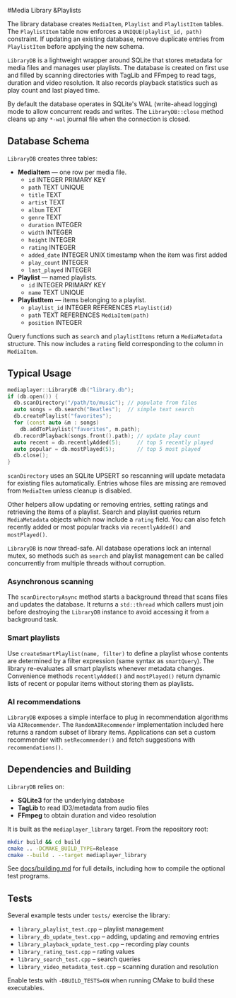 #Media Library &Playlists

The library database creates `MediaItem`, `Playlist` and `PlaylistItem` tables.
The `PlaylistItem` table now enforces a `UNIQUE(playlist_id, path)` constraint.
If updating an existing database, remove duplicate entries from `PlaylistItem`
before applying the new schema.

`LibraryDB` is a lightweight wrapper around SQLite that stores metadata for media files and manages user playlists. The database is created on first use and filled by scanning directories with TagLib and FFmpeg to read tags, duration and video resolution. It also records playback statistics such as play count and last played time.

By default the database operates in SQLite's WAL (write-ahead logging) mode to allow concurrent reads and writes. The `LibraryDB::close` method cleans up any `*-wal` journal file when the connection is closed.

## Database Schema

`LibraryDB` creates three tables:

- **MediaItem** — one row per media file.
  - `id` INTEGER PRIMARY KEY
  - `path` TEXT UNIQUE
  - `title` TEXT
  - `artist` TEXT
  - `album` TEXT
  - `genre` TEXT
  - `duration` INTEGER
  - `width` INTEGER
  - `height` INTEGER
  - `rating` INTEGER
  - `added_date` INTEGER UNIX timestamp when the item was first added
  - `play_count` INTEGER
  - `last_played` INTEGER
- **Playlist** — named playlists.
  - `id` INTEGER PRIMARY KEY
  - `name` TEXT UNIQUE
- **PlaylistItem** — items belonging to a playlist.
  - `playlist_id` INTEGER REFERENCES `Playlist(id)`
  - `path` TEXT REFERENCES `MediaItem(path)`
  - `position` INTEGER

Query functions such as `search` and `playlistItems` return a `MediaMetadata`
structure. This now includes a `rating` field corresponding to the column in
`MediaItem`.

## Typical Usage

```cpp
mediaplayer::LibraryDB db("library.db");
if (db.open()) {
  db.scanDirectory("/path/to/music"); // populate from files
  auto songs = db.search("Beatles");  // simple text search
  db.createPlaylist("favorites");
  for (const auto &m : songs)
    db.addToPlaylist("favorites", m.path);
  db.recordPlayback(songs.front().path); // update play count
  auto recent = db.recentlyAdded(5);     // top 5 recently played
  auto popular = db.mostPlayed(5);       // top 5 most played
  db.close();
}
```

`scanDirectory` uses an SQLite UPSERT so rescanning will update metadata for
existing files automatically. Entries whose files are missing are removed from
`MediaItem` unless cleanup is disabled.

Other helpers allow updating or removing entries, setting ratings and retrieving
the items of a playlist. Search and playlist queries return `MediaMetadata`
objects which now include a `rating` field. You can also fetch recently added
or most popular tracks via `recentlyAdded()` and `mostPlayed()`.

`LibraryDB` is now thread-safe. All database operations lock an internal mutex,
so methods such as `search` and playlist management can be called concurrently
from multiple threads without corruption.

### Asynchronous scanning

The `scanDirectoryAsync` method starts a background thread that scans files and
updates the database. It returns a `std::thread` which callers must join before
destroying the `LibraryDB` instance to avoid accessing it from a background task.

### Smart playlists

Use `createSmartPlaylist(name, filter)` to define a playlist whose contents are
determined by a filter expression (same syntax as `smartQuery`). The library
re-evaluates all smart playlists whenever metadata changes. Convenience methods
`recentlyAdded()` and `mostPlayed()` return dynamic lists of recent or popular
items without storing them as playlists.

### AI recommendations

`LibraryDB` exposes a simple interface to plug in recommendation algorithms via
`AIRecommender`. The `RandomAIRecommender` implementation included here returns
a random subset of library items. Applications can set a custom recommender with
`setRecommender()` and fetch suggestions with `recommendations()`.

## Dependencies and Building

`LibraryDB` relies on:

- **SQLite3** for the underlying database
- **TagLib** to read ID3/metadata from audio files
- **FFmpeg** to obtain duration and video resolution

It is built as the `mediaplayer_library` target. From the repository root:

```bash
mkdir build && cd build
cmake .. -DCMAKE_BUILD_TYPE=Release
cmake --build . --target mediaplayer_library
```

See [docs/building.md](../../docs/building.md) for full details, including how to compile the optional test programs.

## Tests

Several example tests under `tests/` exercise the library:

- `library_playlist_test.cpp` – playlist management
- `library_db_update_test.cpp` – adding, updating and removing entries
- `library_playback_update_test.cpp` – recording play counts
- `library_rating_test.cpp` – rating values
- `library_search_test.cpp` – search queries
- `library_video_metadata_test.cpp` – scanning duration and resolution

Enable tests with `-DBUILD_TESTS=ON` when running CMake to build these executables.
